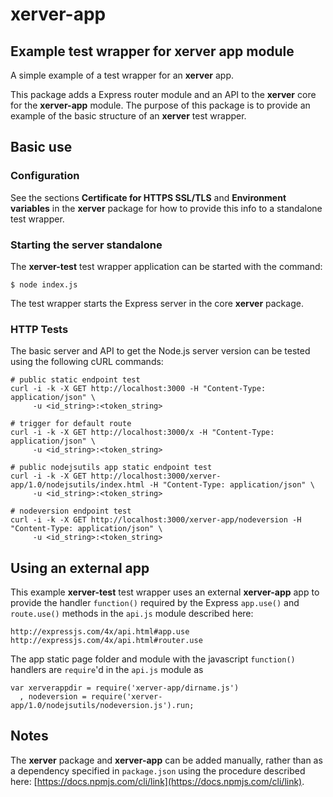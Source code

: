 # xerver-app
## Example test wrapper for xerver app module
A simple example of a test wrapper for an **xerver** app.  

This package adds a Express router module and an API to the **xerver** core for the **xerver-app** module.  The purpose of this package is to provide an example of the basic structure of an **xerver** test wrapper.

## Basic use
### Configuration
See the sections **Certificate for HTTPS SSL/TLS** and **Environment variables** in the **xerver** package for how to provide this info to a standalone test wrapper.

### Starting the server standalone
The **xerver-test** test wrapper application can be started with the command:
```
$ node index.js
```
The test wrapper starts the Express server in the core **xerver** package.

### HTTP Tests
The basic server and API to get the Node.js server version can be tested using the following cURL commands:
```
# public static endpoint test
curl -i -k -X GET http://localhost:3000 -H "Content-Type: application/json" \
     -u <id_string>:<token_string>

# trigger for default route
curl -i -k -X GET http://localhost:3000/x -H "Content-Type: application/json" \
     -u <id_string>:<token_string>

# public nodejsutils app static endpoint test
curl -i -k -X GET http://localhost:3000/xerver-app/1.0/nodejsutils/index.html -H "Content-Type: application/json" \
     -u <id_string>:<token_string>

# nodeversion endpoint test
curl -i -k -X GET http://localhost:3000/xerver-app/nodeversion -H "Content-Type: application/json" \
     -u <id_string>:<token_string>
```

## Using an external app
This example **xerver-test** test wrapper uses an external **xerver-app** app to provide the handler `function()` required by the Express `app.use()` and `route.use()` methods in the `api.js` module described here:
```
http://expressjs.com/4x/api.html#app.use
http://expressjs.com/4x/api.html#router.use
```
The app static page folder and module with the javascript `function()` handlers are `require`'d in the `api.js` module as
```
var xerverappdir = require('xerver-app/dirname.js')
  , nodeversion = require('xerver-app/1.0/nodejsutils/nodeversion.js').run;
```

## Notes
The **xerver** package and **xerver-app** can be added manually, rather than as a dependency specified in `package.json` using the procedure described here: [https://docs.npmjs.com/cli/link](https://docs.npmjs.com/cli/link).
